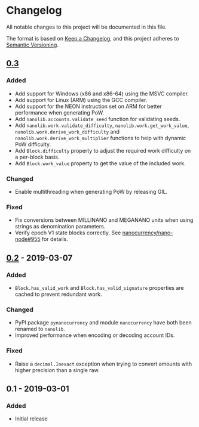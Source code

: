 # Changelog
All notable changes to this project will be documented in this file.

The format is based on [Keep a Changelog](https://keepachangelog.com/en/1.0.0/),
and this project adheres to [Semantic Versioning](https://semver.org/spec/v2.0.0.html).

## [0.3]
### Added
 - Add support for Windows (x86 and x86-64) using the MSVC compiler.
 - Add support for Linux (ARM) using the GCC compiler.
 - Add support for the NEON instruction set on ARM for better performance when generating PoW.
 - Add `nanolib.accounts.validate_seed` function for validating seeds.
 - Add `nanolib.work.validate_difficulty`, `nanolib.work.get_work_value`, `nanolib.work.derive_work_difficulty` and `nanolib.work.derive_work_multiplier` functions to help with dynamic PoW difficulty.
 - Add `Block.difficulty` property to adjust the required work difficulty on a per-block basis.
 - Add `Block.work_value` property to get the value of the included work.

### Changed
 - Enable multithreading when generating PoW by releasing GIL.

### Fixed
 - Fix conversions between MILLINANO and MEGANANO units when using strings as denomination parameters.
 - Verify epoch V1 state blocks correctly. See [nanocurrency/nano-node#955](https://github.com/nanocurrency/nano-node/pull/955) for details.

## [0.2] - 2019-03-07
### Added
 - `Block.has_valid_work` and `Block.has_valid_signature` properties are cached to prevent redundant work.

### Changed
 - PyPI package `pynanocurrency` and module `nanocurrency` have both been renamed to `nanolib`.
 - Improved performance when encoding or decoding account IDs.

### Fixed
 - Raise a `decimal.Inexact` exception when trying to convert amounts with higher precision than a single raw.

## 0.1 - 2019-03-01
### Added
- Initial release

[0.3]: https://github.com/Matoking/nanolib/compare/0.2...0.3
[0.2]: https://github.com/Matoking/nanolib/compare/0.1...0.2
